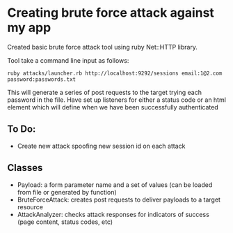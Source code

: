 Creating brute force attack against my app
==========================================

Created basic brute force attack tool using ruby Net::HTTP library.

Tool take a command line input as follows:
```shell
ruby attacks/launcher.rb http://localhost:9292/sessions email:1@2.com password:passwords.txt
```

This will generate a series of post requests to the target trying each password in the file. Have set up listeners for either a status code or an html element which will define when we have been successfully authenticated

To Do:
------
- Create new attack spoofing new session id on each attack

Classes
-------
- Payload: a form parameter name and a set of values (can be loaded from file or generated by function)
- BruteForceAttack: creates post requests to deliver payloads to a target resource
- AttackAnalyzer: checks attack responses for indicators of success (page content, status codes, etc)
